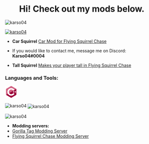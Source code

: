 <h1 align="center">Hi! Check out my mods below.</h1>
<p align="left"> <img src="https://komarev.com/ghpvc/?username=karso04&label=Profile%20views&color=0e75b6&style=flat" alt="karso04" /> </p>

<p align="left"> <a href="https://github.com/ryo-ma/github-profile-trophy"><img src="https://github-profile-trophy.vercel.app/?username=karso04" alt="karso04" /></a> </p>

- <b>Car Squirrel</b> [Car Mod for Flying Squirrel Chase](https://github.com/Karso04/CarSquirrel)

- If you would like to contact me, message me on Discord: **Karso04#0004**

- <b>Tall Squirrel</b> [Makes your player tall in Flying Squirrel Chase](https://github.com/Karso04/TallSquirrel)


<h3 align="left">Languages and Tools:</h3>
<p align="left"> <a href="https://www.w3schools.com/cpp/" target="_blank"> <img src="https://raw.githubusercontent.com/devicons/devicon/master/icons/cplusplus/cplusplus-original.svg" alt="cplusplus" width="40" height="40"/> </a> </p>

<p><img align="left" src="https://github-readme-stats.vercel.app/api/top-langs?username=karso04&show_icons=true&locale=en&layout=compact" alt="karso04" /></p>

<p>&nbsp;<img align="center" src="https://github-readme-stats.vercel.app/api?username=karso04&show_icons=true&locale=en" alt="karso04" /></p>

<p><img align="center" src="https://github-readme-streak-stats.herokuapp.com/?user=karso04&" alt="karso04" /></p>

- <b>Modding servers:</b>
- [Gorilla Tag Modding Server](https://discord.gg/monkemod)
- [Flying Squirrel Chase Modding Server](https://discord.gg/uvKC7muxp2)
